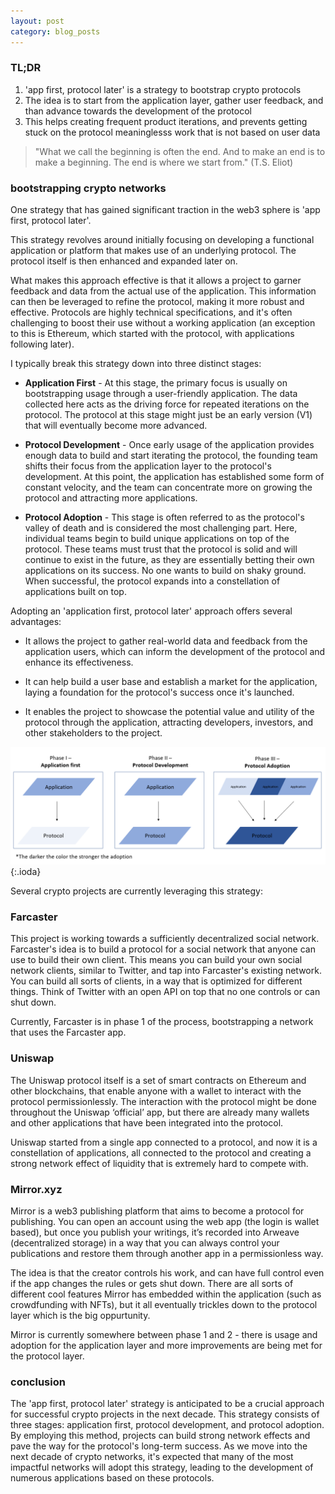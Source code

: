 ```yaml
---
layout: post
category: blog_posts
---
```


### TL;DR

1. 'app first, protocol later' is a strategy to bootstrap crypto protocols 
2. The idea is to start from the application layer, gather user feedback, and than advance towards the development of the protocol 
3. This helps creating frequent product iterations, and prevents getting stuck on the protocol meaninglesss work that is not based on user data 

> "What we call the beginning is often the end. And to make an end is to make a beginning. The end is where we start from." 
(T.S. Eliot)



### bootstrapping crypto networks

One strategy that has gained significant traction in the web3 sphere is 'app first, protocol later'.

This strategy revolves around initially focusing on developing a functional application or platform that makes use of an underlying protocol. The protocol itself is then enhanced and expanded later on.

What makes this approach effective is that it allows a project to garner feedback and data from the actual use of the application. This information can then be leveraged to refine the protocol, making it more robust and effective. Protocols are highly technical specifications, and it's often challenging to boost their use without a working application (an exception to this is Ethereum, which started with the protocol, with applications following later).

I typically break this strategy down into three distinct stages:

- **Application First** - At this stage, the primary focus is usually on bootstrapping usage through a user-friendly application. The data collected here acts as the driving force for repeated iterations on the protocol. The protocol at this stage might just be an early version (V1) that will eventually become more advanced.

- **Protocol Development** - Once early usage of the application provides enough data to build and start iterating the protocol, the founding team shifts their focus from the application layer to the protocol's development. At this point, the application has established some form of constant velocity, and the team can concentrate more on growing the protocol and attracting more applications.

- **Protocol Adoption** - This stage is often referred to as the protocol's valley of death and is considered the most challenging part. Here, individual teams begin to build unique applications on top of the protocol. These teams must trust that the protocol is solid and will continue to exist in the future, as they are essentially betting their own applications on its success. No one wants to build on shaky ground. When successful, the protocol expands into a constellation of applications built on top.

Adopting an 'application first, protocol later' approach offers several advantages:

- It allows the project to gather real-world data and feedback from the application users, which can inform the development of the protocol and enhance its effectiveness.

- It can help build a user base and establish a market for the application, laying a foundation for the protocol's success once it's launched.

- It enables the project to showcase the potential value and utility of the protocol through the application, attracting developers, investors, and other stakeholders to the project.

![theme logo](/app-first.png){:.ioda}

Several crypto projects are currently leveraging this strategy:

### Farcaster

This project is working towards a sufficiently decentralized social network. Farcaster's idea is to build a protocol for a social network that anyone can use to build their own client. This means you can build your own social network clients, similar to Twitter, and tap into Farcaster's existing network. You can build all sorts of clients, in a way that is optimized for different things. Think of Twitter with an open API on top that no one controls or can shut down.

Currently, Farcaster is in phase 1 of the process, bootstrapping a network that uses the Farcaster app. 

### Uniswap

The Uniswap protocol itself is a set of smart contracts on Ethereum and other blockchains, that enable anyone with a wallet to interact with the protocol permissionlessly. The interaction with the protocol might be done throughout the Uniswap ‘official’ app, but there are already many wallets and other applications that have been integrated into the protocol.

Uniswap started from a single app connected to a protocol, and now it is a constellation of applications, all connected to the protocol and creating a strong network effect of liquidity that is extremely hard to compete with.


### Mirror.xyz

Mirror is a web3 publishing platform that aims to become a protocol for publishing. You can open an account using the web app (the login is wallet based), but once you publish your writings, it’s recorded into Arweave (decentralized storage) in a way that you can always control your publications and restore them through another app in a permissionless way.

The idea is that the creator controls his work, and can have full control even if the app changes the rules or gets shut down. There are all sorts of different cool features Mirror has embedded within the application (such as crowdfunding with NFTs), but it all eventually trickles down to the protocol layer which is the big oppurtunity.

Mirror is currently somewhere between phase 1 and 2 - there is usage and adoption for the application layer and more improvements are being met for the protocol layer.

### conclusion

The 'app first, protocol later' strategy is anticipated to be a crucial approach for successful crypto projects in the next decade. This strategy consists of three stages: application first, protocol development, and protocol adoption. By employing this method, projects can build strong network effects and pave the way for the protocol's long-term success. As we move into the next decade of crypto networks, it's expected that many of the most impactful networks will adopt this strategy, leading to the development of numerous applications based on these protocols.